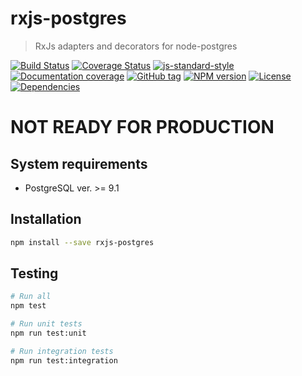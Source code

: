 # rxjs-postgres

> RxJs adapters and decorators for node-postgres

[![Build Status](https://travis-ci.org/ghettovoice/rxjs-postgres.svg?branch=master)](https://travis-ci.org/ghettovoice/rxjs-postgres)
[![Coverage Status](https://coveralls.io/repos/github/ghettovoice/rxjs-postgres/badge.svg?branch=master)](https://coveralls.io/github/ghettovoice/rxjs-postgres?branch=master)
[![js-standard-style](https://img.shields.io/badge/code%20style-standard-brightgreen.svg)](http://standardjs.com)
[![Documentation coverage](https://ghettovoice.github.io/rxjs-postgres/badge.svg)](https://ghettovoice.github.io/rxjs-postgres/)
[![GitHub tag](https://img.shields.io/github/tag/ghettovoice/rxjs-postgres.svg)](https://github.com/ghettovoice/rxjs-postgres/releases)
[![NPM version](https://img.shields.io/npm/v/rxjs-postgres.svg)](https://www.npmjs.com/package/rxjs-postgres)
[![License](https://img.shields.io/github/license/ghettovoice/rxjs-postgres.svg)](https://github.com/ghettovoice/rxjs-postgres/blob/master/LICENSE)
[![Dependencies](https://img.shields.io/david/ghettovoice/rxjs-postgres.svg)](https://david-dm.org/ghettovoice/rxjs-postgres)

# NOT READY FOR PRODUCTION

## System requirements

* PostgreSQL ver. >= 9.1

## Installation

```bash
npm install --save rxjs-postgres
```

## Testing

```bash
# Run all
npm test

# Run unit tests
npm run test:unit

# Run integration tests
npm run test:integration
```
